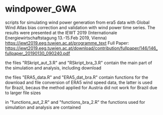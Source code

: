 # windpower_GWA
scripts for simulating wind power generation from era5 data with Global Wind Atlas bias correction and validation with wind power time series. The results were presented at the IEWT 2019 (Internationale Energiewirtschaftstagung 13.-15.Feb 2019, Vienna)
https://iewt2019.eeg.tuwien.ac.at/programme_text
Full Paper: https://iewt2019.eeg.tuwien.ac.at/download/contribution/fullpaper/146/146_fullpaper_20190130_090240.pdf

the files "RSkript_aut_3.R" and "RSkript_bra_3.R" contain the main part of the simulation and analysis, including download

the files "ERA5_data.R" and "ERA5_dat_bra.R" contain functions for the download and file conversion of ERA5 wind speed data, the latter is used for Brazil, becaus the method applied for Austria did not work for Brazil due to larger file sizes

in "functions_aut_2.R" and "functions_bra_2.R" the functions used for simulation and analysis are contained

